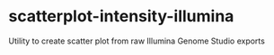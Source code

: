 # scatterplot-intensity-illumina
Utility to create scatter plot from raw Illumina Genome Studio exports 
